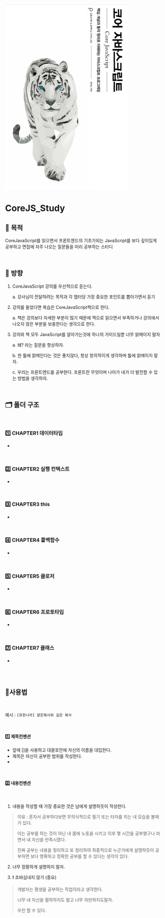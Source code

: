 <img src="./코어자바스크립트표지.png" style="width:400px; height:600px">

<br>

# CoreJS_Study


## 🤔 목적

CoreJavaScript를 읽으면서 프론트엔드의 기초가되는 JavaScript를 보다 깊이있게 공부하고 면접에 자주 나오는 질문들을 미리 공부하는 스터디

<br>

## 🧭 방향

1. CoreJavaScript 강의를 우선적으로 듣는다.

   a. 강사님이 전달하려는 목적과 각 챕터당 가장 중요한 포인트를 뽑아가면서 듣기

2. 강의를 들었다면 복습은 CoreJavaScript책으로 한다.

   a. 책은 강의보다 자세한 부분이 많기 때문에 책으로 읽으면서 부족하거나 강의에서 나오지 않은 부분을 보충한다는 생각으로 한다.

3. 강의와 책 모두 JavaScript를 알아가는것에 하나의 가이드일뿐 너무 얽메이지 말자

    a. 왜? 라는 질문을 항상하자. 

    b. 한 틀에 얽메인다는 것은 좋지않다, 항상 창의적이게 생각하며 틀에 얽메이지 말자.

    c. 우리는 프론트엔드를 공부한다. 프론트란 무엇이며 나아가 내가 더 발전할 수 있는 방법을 생각하자.

<br>

## 🗂️ 폴더 구조

<br>

### 1️⃣ CHAPTER1 데이터타입
- 
<br>

### 2️⃣ CHAPTER2 실행 컨텍스트
- 
<br>

### 3️⃣ CHAPTER3 this
- 
<br>

### 4️⃣ CHAPTER4 콜백함수
- 
<br>

### 5️⃣ CHAPTER5 클로저
- 
<br>

### 6️⃣ CHAPTER6 프로토타입
- 
<br>

### 7️⃣ CHAPTER7 클래스
- 
<br>

<br>


## 🧐사용법

<br>

예시 : `[유한나라] 얕은복사와 깊은 복사`

<br>

#### 1️⃣ 제목컨벤션

- 앞에 []을 사용하고 대괄호안에 자신의 이름을 대입한다.
- 제목은 자신이 공부한 범위를 작성한다.
- 
<br>

#### 2️⃣ 내용컨벤션

<br>

 1. 내용을 작성할 때 가장 중요한 것은 남에게 설명하듯이 작성한다.

>이유 : 혼자서 공부하다보면 무의식적으로 필기 또는 타자를 치는 내 모습을 볼때가 있다. 
>
>이는 공부를 하는 것이 아닌 내 몸에 노동을 시키고 이후 몇 시간을 공부했구나 라면서 내 자신을 만족시켰다. 
>
>진짜 공부는 내용을 정리하고 또 정리하여 최종적으로 누군가에게 설명하듯이 공부하면 보다 명확하고 정확한 공부를 할 수 있다는 생각이 있다.

2. 너무 장황하게 설명하지 말자.

3. ❗️ 조바심내지 않기 (중요)

> 개발자는 평생을 공부하는 직업이라고 생각한다.
>
> 너무 내 자신을 폄하하지도 말고 너무 자만하지도말자. 
>
> 우린 할 수 있다.




